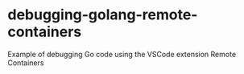 # debugging-golang-remote-containers
Example of debugging Go code using the VSCode extension Remote Containers
